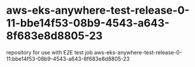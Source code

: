 # aws-eks-anywhere-test-release-0-11-bbe14f53-08b9-4543-a643-8f683e8d8805-23
repository for use with E2E test job aws-eks-anywhere-test-release-0-11:bbe14f53-08b9-4543-a643-8f683e8d8805-23
